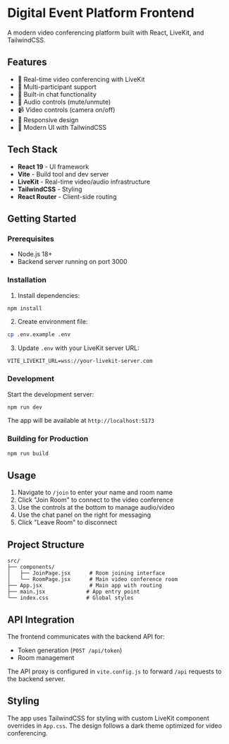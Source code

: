 # Digital Event Platform Frontend

A modern video conferencing platform built with React, LiveKit, and TailwindCSS.

## Features

- 🎥 Real-time video conferencing with LiveKit
- 👥 Multi-participant support
- 💬 Built-in chat functionality
- 🎤 Audio controls (mute/unmute)
- 📹 Video controls (camera on/off)
- 📱 Responsive design
- 🎨 Modern UI with TailwindCSS

## Tech Stack

- **React 19** - UI framework
- **Vite** - Build tool and dev server
- **LiveKit** - Real-time video/audio infrastructure
- **TailwindCSS** - Styling
- **React Router** - Client-side routing

## Getting Started

### Prerequisites

- Node.js 18+ 
- Backend server running on port 3000

### Installation

1. Install dependencies:
```bash
npm install
```

2. Create environment file:
```bash
cp .env.example .env
```

3. Update `.env` with your LiveKit server URL:
```
VITE_LIVEKIT_URL=wss://your-livekit-server.com
```

### Development

Start the development server:
```bash
npm run dev
```

The app will be available at `http://localhost:5173`

### Building for Production

```bash
npm run build
```

## Usage

1. Navigate to `/join` to enter your name and room name
2. Click "Join Room" to connect to the video conference
3. Use the controls at the bottom to manage audio/video
4. Use the chat panel on the right for messaging
5. Click "Leave Room" to disconnect

## Project Structure

```
src/
├── components/
│   ├── JoinPage.jsx      # Room joining interface
│   └── RoomPage.jsx      # Main video conference room
├── App.jsx               # Main app with routing
├── main.jsx             # App entry point
└── index.css            # Global styles
```

## API Integration

The frontend communicates with the backend API for:
- Token generation (`POST /api/token`)
- Room management

The API proxy is configured in `vite.config.js` to forward `/api` requests to the backend server.

## Styling

The app uses TailwindCSS for styling with custom LiveKit component overrides in `App.css`. The design follows a dark theme optimized for video conferencing.
